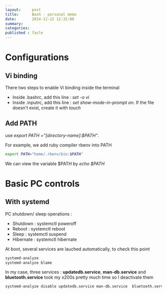 ```yaml
---
layout:     post
title:      Bash - personal memo
date:       2014-12-22 12:32:00
summary:    
categories: 
published : fasle
---
```


# Configurations

## Vi binding
There two steps to enable Vi binding inside the terminal

* Inside .bashrc, add this line : *set -o vi*
* Inside .inputrc, add this line : *set show-mode-in-prompt on*. If the file doesn't exist, create it with *touch* 

## Add PATH

use *export PATH ="[directory-name]:$PATH"*. 

For example, we add ruby compiler rbenv into PATH

``` sh
export PATH="home/.rbenv/bin:$PATH"
``` 

We can view the variable $PATH by *echo $PATH*

# Basic PC controls 

## With systemd 

PC shutdown/ sleep operations :

* Shutdown : systemctl poweroff 
* Reboot : systemctl reboot
* Sleep : systemctl suspend
* Hibernate : systemctl hibernate

At boot, several services are lauched automatically, to check this point 

``` sh
systemd-analyze
systemd-analyze blame
``` 

In my case, three services : **updatedb.service**, **man-db.service** and **bluetooth.service** took my x200s pretty much time so I deactivate them
  
``` sh 
systemd-analyze disable updatedb.service man-db.service  bluetooth.service
``` 

